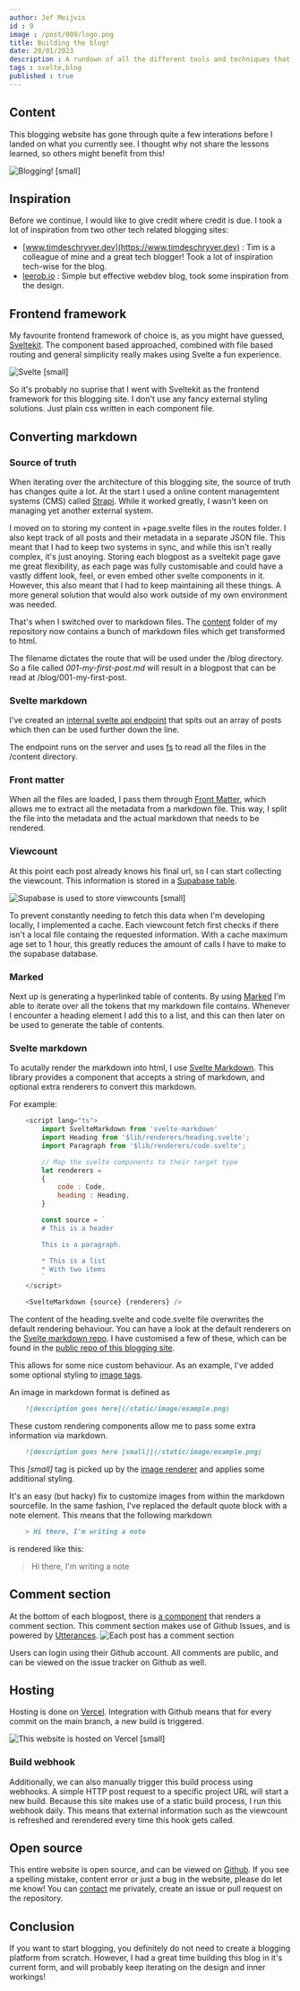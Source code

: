 ```yaml
---
author: Jef Meijvis
id : 9
image : /post/009/logo.png
title: Building the blog!
date: 20/01/2023
description : A rundown of all the different tools and techniques that are used to build this blog.
tags : svelte,blog
published : true
---
```



## Content
This blogging website has gone through quite a few interations before I landed on what you currently see.
I thought why not share the lessons learned, so others might benefit from this!

![Blogging! [small]](/static/post/009/logo.png)

## Inspiration
Before we continue, I would like to give credit where credit is due.
I took a lot of inspiration from two other tech related blogging sites:
- [www.timdeschryver.dev](https://www.timdeschryver.dev) : Tim is a colleague of mine and a great tech blogger! Took a lot of inspiration tech-wise for the blog.
- [leerob.io](https://leerob.io/) : Simple but effective webdev blog, took some inspiration from the design.

## Frontend framework
My favourite frontend framework of choice is, as you might have guessed, [Sveltekit](https://kit.svelte.dev/).
The component based approached, combined with file based routing and general simplicity really makes using Svelte a fun experience. 

![Svelte [small]](/static/post/009/svelte.png)

So it's probably no suprise that I went with Sveltekit as the frontend framework for this blogging site.
I don't use any fancy external styling solutions. 
Just plain css written in each component file.
## Converting markdown

### Source of truth
When iterating over the architecture of this blogging site, the source of truth has changes quite a lot.
At the start I used a online content managemtent systems (CMS) called [Strapi](https://strapi.io/).
While it worked greatly, I wasn't keen on managing yet another external system.

I moved on to storing my content in +page.svelte files in the routes folder.
I also kept track of all posts and their metadata in a separate JSON file. 
This meant that I had to keep two systems in sync, and while this isn't really complex, it's just anoying. 
Storing each blogpost as a sveltekit page gave me great flexibility, as each page was fully customisable and could have a vastly diffent look, feel, or even embed other svelte components in it. However, this also meant that I had to keep maintaining all these things.
A more general solution that would also work outside of my own environment was needed.

That's when I switched over to markdown files. The [content](https://github.com/jefmeijvis/www.jefmeijvis.com/tree/main/content) folder of my repository now contains a bunch of markdown files which get transformed to html.

The filename dictates the route that will be used under the /blog directory.
So a file called *001-my-first-post.md* will result in a blogpost that can be read at /blog/001-my-first-post.

### Svelte markdown

I've created an [internal svelte api endpoint](/blog/006-sveltekit-api-endpoints) that spits out an array of posts which then can be used further down the line.

The endpoint runs on the server and uses [fs](https://nodejs.org/api/fs.html) to read all the files in the /content directory.

### Front matter
When all the files are loaded, I pass them through [Front Matter](https://www.npmjs.com/package/front-matter), which allows me to extract all the metadata from a markdown file.
This way, I split the file into the metadata and the actual markdown that needs to be rendered. 

### Viewcount
At this point each post already knows his final url, so I can start collecting the viewcount.
This information is stored in a [Supabase table](https://supabase.com/).

![Supabase is used to store viewcounts [small]](/static/post/009/supabase.png)

To prevent constantly needing to fetch this data when I'm developing locally, I implemented a cache.
Each viewcount fetch first checks if there isn't a local file containg the requested information.
With a cache maximum age set to 1 hour, this greatly reduces the amount of calls I have to make to the supabase database. 

### Marked
Next up is generating a hyperlinked table of contents.
By using [Marked](https://www.npmjs.com/package/marked) I'm able to iterate over all the tokens that my markdown file contains. Whenever I encounter a heading element I add this to a list, and this can then later on be used to generate the table of contents.

### Svelte markdown
To acutally render the markdown into html, I use [Svelte Markdown](https://www.npmjs.com/package/svelte-markdown).
This library provides a component that accepts a string of markdown, and optional extra renderers to convert this markdown.

For example:

```javascript
    <script lang="ts">
        import SvelteMarkdown from 'svelte-markdown'
        import Heading from '$lib/renderers/heading.svelte';
        import Paragraph from '$lib/renderers/code.svelte';

        // Map the svelte components to their target type
        let renderers =
        {
            code : Code,
            heading : Heading,
        }

        const source = `
        # This is a header

        This is a paragraph.

        * This is a list
        * With two items
        `
    </script>

    <SvelteMarkdown {source} {renderers} />
```

The content of the heading.svelte and code.svelte file overwrites the default rendering behaviour.
You can have a look at the default renderers on the [Svelte markdown repo](https://github.com/pablo-abc/svelte-markdown/tree/main/src/renderers). I have customised a few of these, which can be found in the [public repo of this blogging site](https://github.com/jefmeijvis/www.jefmeijvis.com/tree/main/src/lib/renderers).

This allows for some nice custom behaviour.
As an example, I've added some optional styling to [image tags](https://github.com/jefmeijvis/www.jefmeijvis.com/blob/main/src/lib/renderers/image.svelte).

An image in markdown format is defined as 
```markdown
    ![description goes here](/static/image/example.png)
```

These custom rendering components allow me to pass some extra information via markdown.

```markdown
    ![description goes here [small]](/static/image/example.png)
```

This *[small]* tag is picked up by the [image renderer](https://github.com/jefmeijvis/www.jefmeijvis.com/blob/main/src/lib/renderers/image.svelte) and applies some additional styling.

It's an easy (but hacky) fix to customize images from within the markdown sourcefile.
In the same fashion, I've replaced the default quote block with a note element.
This means that the following markdown
```markdown
    > Hi there, I'm writing a note
```
is rendered like this:

> Hi there, I'm writing a note

## Comment section

At the bottom of each blogpost, there is [a component](https://github.com/jefmeijvis/www.jefmeijvis.com/blob/main/src/lib/components/utterances.svelte) that renders a comment section.
This comment section makes use of Github Issues, and is powered by [Utterances](https://utteranc.es/).
![Each post has a comment section](/static/post/009/comments.png)

Users can login using their Github account.
All comments are public, and can be viewed on the issue tracker on Github as well. 

## Hosting
Hosting is done on [Vercel](https://vercel.com/).
Integration with Github means that for every commit on the main branch, a new build is triggered.

![This website is hosted on Vercel [small]](/static/post/009/vercel.jpg)

### Build webhook

Additionally, we can also manually trigger this build process using webhooks.
A simple HTTP post request to a specific project URL will start a new build.
Because this site makes use of a static build process, I run this webhook daily.
This means that external information such as the viewcount is refreshed and rerendered every time this hook gets called. 

## Open source
This entire website is open source, and can be viewed on [Github](https://github.com/jefmeijvis/www.jefmeijvis.com).
If you see a spelling mistake, content error or just a bug in the website, please do let me know!
You can [contact](/contact) me privately, create an issue or pull request on the repository.  

## Conclusion
If you want to start blogging, you definitely do not need to create a blogging platform from scratch.
However, I had a great time building this blog in it's current form, and will probably keep iterating on the design and inner workings!
